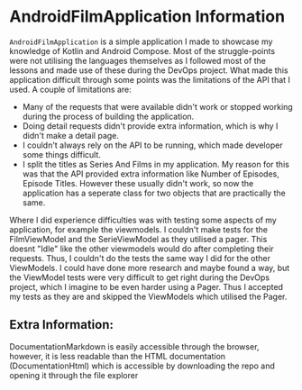 # AndroidFilmApplication Information
`AndroidFilmApplication` is a simple application I made to showcase my knowledge of Kotlin and Android Compose. Most of the struggle-points were not utilising the languages themselves as I followed most of the lessons and made use of these during the DevOps project. What made this application difficult through some points was the limitations of the API that I used.
A couple of limitations are:
- Many of the requests that were available didn't work or stopped working during the process of building the application.
- Doing detail requests didn't provide extra information, which is why I didn't make a detail page.
- I couldn't always rely on the API to be running, which made developer some things difficult.
- I split the titles as Series And Films in my application. My reason for this was that the API provided extra information like Number of Episodes, Episode Titles. However these usually didn't work, so now the application has a seperate class for two objects that are practically the same.

Where I did experience difficulties was with testing some aspects of my application, for example the viewmodels. I couldn't make tests for the FilmViewModel and the SerieViewModel as they utilised a pager. This doesnt "Idle" like the other viewmodels would do after completing their requests. Thus, I couldn't do the tests the same way I did for the other ViewModels. I could have done more research and maybe found a way, but the ViewModel tests were very difficult to get right during the DevOps project, which I imagine to be even harder using a Pager.
Thus I accepted my tests as they are and skipped the ViewModels which utilised the Pager.

## Extra Information:
 DocumentationMarkdown is easily accessible through the browser, however, it is less readable than the HTML documentation (DocumentationHtml) which is accessible by downloading the repo and opening it through the file explorer

